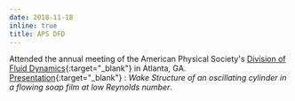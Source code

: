 ```yaml
---
date: 2018-11-18
inline: true
title: APS DFD
---
```


Attended the annual meeting of the American Physical Society's [Division of Fluid Dynamics](https://www.aps.org/units/dfd/){:target="\_blank"} in Atlanta, GA. [Presentation](https://meetings.aps.org/Meeting/DFD18/Session/M16.1){:target="\_blank"} : _Wake Structure of an oscillating cylinder in a flowing soap film at low Reynolds number_.
